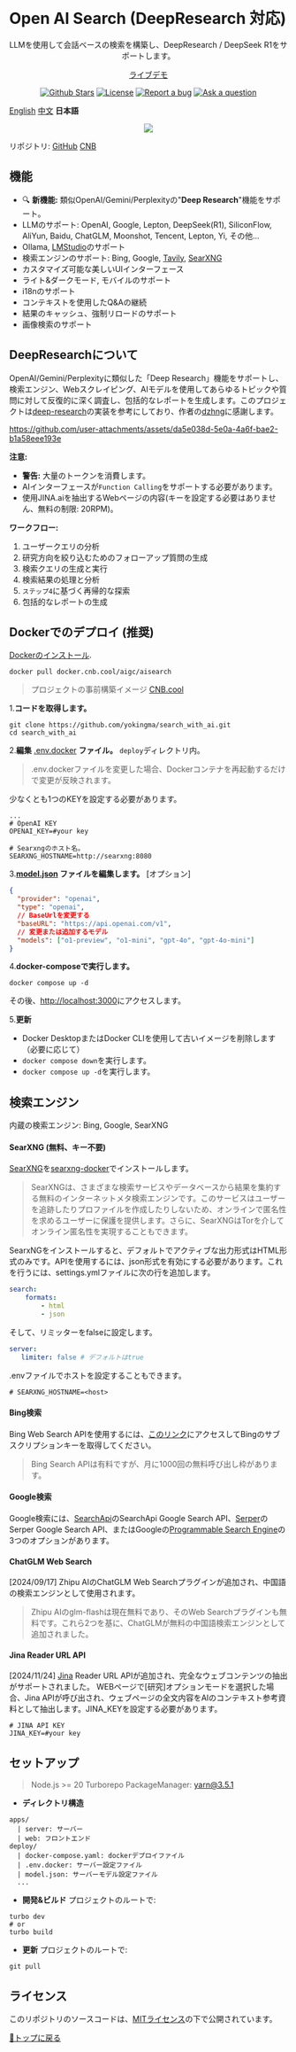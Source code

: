 <a name="top"></a>
<br>
# Open AI Search (DeepResearch 対応)
<p align="center">
  LLMを使用して会話ベースの検索を構築し、DeepResearch / DeepSeek R1をサポートします。
</p>
<p align="center">
  <a href="https://isou.chat/">ライブデモ</a>
</p>

<p align="center">
  <a href="https://github.com/yokingma/search_with_ai/stargazers"><img src="https://img.shields.io/github/stars/yokingma/search_with_ai" alt="Github Stars"></a>
  <a href="https://github.com/yokingma/search_with_ai/blob/main/LICENSE"><img src="https://img.shields.io/badge/license-MIT-purple" alt="License"></a>
  <a href="https://github.com/yokingma/search_with_ai/issues/new"><img src="https://img.shields.io/badge/Report a bug-Github-%231F80C0" alt="Report a bug"></a>
  <a href="https://github.com/yokingma/search_with_ai/discussions/new?category=q-a"><img src="https://img.shields.io/badge/Ask a question-Github-%231F80C0" alt="Ask a question"></a>
</p>

[English](./README.md) [中文](./README_ZH_CN.md) **日本語**

<div align="center">
 <img src="./assets/screenshot.jpg"></img>
</div>

リポジトリ: [GitHub](https://github.com/yokingma/search_with_ai) [CNB](https://cnb.cool/isou/AiSearch)

## 機能

* 🔍 **新機能:** 類似OpenAI/Gemini/Perplexityの"**Deep Research**"機能をサポート。
* LLMのサポート: OpenAI, Google, Lepton, DeepSeek(R1), SiliconFlow, AliYun, Baidu, ChatGLM, Moonshot, Tencent, Lepton, Yi, その他...
* Ollama, [LMStudio](https://github.com/lmstudio-ai/lms)のサポート
* 検索エンジンのサポート: Bing, Google, [Tavily](https://tavily.com/), [SearXNG](https://github.com/searxng/searxng)
* カスタマイズ可能な美しいUIインターフェース
* ライト&ダークモード, モバイルのサポート
* i18nのサポート
* コンテキストを使用したQ&Aの継続
* 結果のキャッシュ、強制リロードのサポート
* 画像検索のサポート

## DeepResearchについて

OpenAI/Gemini/Perplexityに類似した「Deep Research」機能をサポートし、検索エンジン、Webスクレイピング、AIモデルを使用してあらゆるトピックや質問に対して反復的に深く調査し、包括的なレポートを生成します。このプロジェクトは[deep-research](https://github.com/dzhng/deep-research)の実装を参考にしており、作者の[dzhng](https://github.com/dzhng)に感謝します。

https://github.com/user-attachments/assets/da5e038d-5e0a-4a6f-bae2-b1a58eee193e

**注意:**

- **警告:** 大量のトークンを消費します。
- AIインターフェースが`Function Calling`をサポートする必要があります。
- 使用JINA.aiを抽出するWebページの内容(キーを設定する必要はありません、無料の制限: 20RPM)。

**ワークフロー:**

1. ユーザークエリの分析
2. 研究方向を絞り込むためのフォローアップ質問の生成
3. 検索クエリの生成と実行
4. 検索結果の処理と分析
5. `ステップ4`に基づく再帰的な探索
6. 包括的なレポートの生成

## Dockerでのデプロイ (推奨)

[Dockerのインストール](https://docs.docker.com/install/).

```shell
docker pull docker.cnb.cool/aigc/aisearch
```

> プロジェクトの事前構築イメージ [CNB.cool](https://cnb.cool/aigc/AiSearch)

1.**コードを取得します。**

```shell
git clone https://github.com/yokingma/search_with_ai.git
cd search_with_ai
```

2.**編集** [.env.docker](https://github.com/yokingma/search_with_ai/blob/main/.env) **ファイル。** ```deploy```ディレクトリ内。

> .env.dockerファイルを変更した場合、Dockerコンテナを再起動するだけで変更が反映されます。

少なくとも1つのKEYを設定する必要があります。

```shell
...
# OpenAI KEY
OPENAI_KEY=#your key

# Searxngのホスト名。
SEARXNG_HOSTNAME=http://searxng:8080
```

3.**[model.json](https://github.com/yokingma/search_with_ai/blob/main/deploy/model.json) ファイルを編集します。** [オプション]

```json
{
  "provider": "openai",
  "type": "openai",
  // BaseUrlを変更する
  "baseURL": "https://api.openai.com/v1",
  // 変更または追加するモデル
  "models": ["o1-preview", "o1-mini", "gpt-4o", "gpt-4o-mini"]
}
```

4.**docker-composeで実行します。**

```shell
docker compose up -d
```

その後、<http://localhost:3000>にアクセスします。

5.**更新**

- Docker DesktopまたはDocker CLIを使用して古いイメージを削除します（必要に応じて）
- ```docker compose down```を実行します。
- ```docker compose up -d```を実行します。

## 検索エンジン

内蔵の検索エンジン: Bing, Google, SearXNG

#### SearXNG (無料、キー不要)

[SearXNG](https://github.com/searxng/searxng)を[searxng-docker](https://github.com/searxng/searxng-docker)でインストールします。
> SearXNGは、さまざまな検索サービスやデータベースから結果を集約する無料のインターネットメタ検索エンジンです。このサービスはユーザーを追跡したりプロファイルを作成したりしないため、オンラインで匿名性を求めるユーザーに保護を提供します。さらに、SearXNGはTorを介してオンライン匿名性を実現することもできます。

SearxNGをインストールすると、デフォルトでアクティブな出力形式はHTML形式のみです。APIを使用するには、json形式を有効にする必要があります。これを行うには、settings.ymlファイルに次の行を追加します。

```yaml
search:
    formats:
        - html
        - json
```

そして、リミッターをfalseに設定します。

```yaml
server:
   limiter: false # デフォルトはtrue
```

.envファイルでホストを設定することもできます。

```shell
# SEARXNG_HOSTNAME=<host>
```

#### Bing検索

Bing Web Search APIを使用するには、[このリンク](https://www.microsoft.com/en-us/bing/apis/bing-web-search-api)にアクセスしてBingのサブスクリプションキーを取得してください。
> Bing Search APIは有料ですが、月に1000回の無料呼び出し枠があります。

#### Google検索

Google検索には、[SearchApi](https://www.searchapi.io/)のSearchApi Google Search API、[Serper](https://www.serper.dev/)のSerper Google Search API、またはGoogleの[Programmable Search Engine](https://developers.google.com/custom-search)の3つのオプションがあります。

#### ChatGLM Web Search

[2024/09/17] Zhipu AIのChatGLM Web Searchプラグインが追加され、中国語の検索エンジンとして使用されます。
> Zhipu AIのglm-flashは現在無料であり、そのWeb Searchプラグインも無料です。これら2つを基に、ChatGLMが無料の中国語検索エンジンとして追加されました。

#### Jina Reader URL API

[2024/11/24] [Jina](https://jina.ai/) Reader URL APIが追加され、完全なウェブコンテンツの抽出がサポートされました。
WEBページで[研究]オプションモードを選択した場合、Jina APIが呼び出され、ウェブページの全文内容をAIのコンテキスト参考資料として抽出します。JINA_KEYを設定する必要があります。

```shell
# JINA API KEY
JINA_KEY=#your key
```

## セットアップ

> Node.js >= 20
> Turborepo
> PackageManager: yarn@3.5.1

* **ディレクトリ構造**

```text
apps/
  | server: サーバー
  | web: フロントエンド
deploy/
  | docker-compose.yaml: dockerデプロイファイル
  | .env.docker: サーバー設定ファイル
  | model.json: サーバーモデル設定ファイル
  ...
```

* **開発&ビルド**
プロジェクトのルートで:

```shell
turbo dev
# or
turbo build
```

* **更新**
プロジェクトのルートで:

```shell
git pull
```

## ライセンス

このリポジトリのソースコードは、[MITライセンス](LICENSE)の下で公開されています。

[🚀トップに戻る](#top)